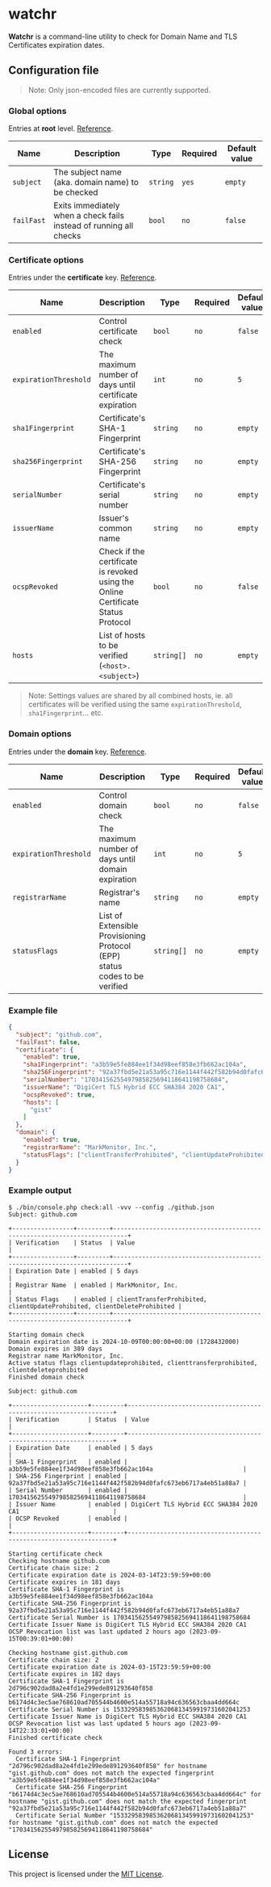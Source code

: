 # watchr

**Watchr** is a command-line utility to check for Domain Name and TLS Certificates expiration dates.

## Configuration file

> Note: Only json-encoded files are currently supported.

### Global options

Entries at **root** level. [Reference](config/dependencies.php).

 Name      | Description                                                        | Type     | Required | Default value
-----------|--------------------------------------------------------------------|----------|----------|---------------
`subject`  | The subject name (aka. domain name) to be checked                  | `string` | `yes`    | `empty`
`failFast` | Exits immediately when a check fails instead of running all checks | `bool`   | `no`     | `false`

### Certificate options

Entries under the **certificate** key. [Reference](src/Application/Configurations/CertificateConfiguration.php).

 Name                 | Description                                                                      | Type       | Required | Default value
----------------------|----------------------------------------------------------------------------------|------------|----------|---------------
`enabled`             | Control certificate check                                                        | `bool`     | `no`     | `false`
`expirationThreshold` | The maximum number of days until certificate expiration                          | `int`      | `no`     | `5`
`sha1Fingerprint`     | Certificate's SHA-1 Fingerprint                                                  | `string`   | `no`     | `empty`
`sha256Fingerprint`   | Certificate's SHA-256 Fingerprint                                                | `string`   | `no`     | `empty`
`serialNumber`        | Certificate's serial number                                                      | `string`   | `no`     | `empty`
`issuerName`          | Issuer's common name                                                             | `string`   | `no`     | `empty`
`ocspRevoked`         | Check if the certificate is revoked using the Online Certificate Status Protocol | `bool`     | `no`     | `false`
`hosts`               | List of hosts to be verified (`<host>.<subject>`)                                | `string[]` | `no`     | `empty`

> Note: Settings values are shared by all combined hosts, ie. all certificates will be verified using the same
> `expirationThreshold`, `sha1Fingerprint`... etc.

### Domain options

Entries under the **domain** key. [Reference](src/Application/Configurations/DomainConfiguration.php).

 Name                 | Description                                                                | Type       | Required | Default value
----------------------|----------------------------------------------------------------------------|------------|----------|---------------
`enabled`             | Control domain check                                                       | `bool`     | `no`     | `false`
`expirationThreshold` | The maximum number of days until domain expiration                         | `int`      | `no`     | `5`
`registrarName`       | Registrar's name                                                           | `string`   | `no`     | `empty`
`statusFlags`         | List of Extensible Provisioning Protocol (EPP) status codes to be verified | `string[]` | `no`     | `empty`

### Example file

```json
{
  "subject": "github.com",
  "failFast": false,
  "certificate": {
    "enabled": true,
    "sha1Fingerprint": "a3b59e5fe884ee1f34d98eef858e3fb662ac104a",
    "sha256Fingerprint": "92a37fbd5e21a53a95c716e1144f442f582b94d0fafc673eb6717a4eb51a88a7",
    "serialNumber": "17034156255497985825694118641198758684",
    "issuerName": "DigiCert TLS Hybrid ECC SHA384 2020 CA1",
    "ocspRevoked": true,
    "hosts": [
      "gist"
    ]
  },
  "domain": {
    "enabled": true,
    "registrarName": "MarkMonitor, Inc.",
    "statusFlags": ["clientTransferProhibited", "clientUpdateProhibited", "clientDeleteProhibited"]
  }
}
```

### Example output

```shell
$ ./bin/console.php check:all -vvv --config ./github.json
Subject: github.com

+-----------------+---------+--------------------------------------------------------------------------+
| Verification    | Status  | Value                                                                    |
+-----------------+---------+--------------------------------------------------------------------------+
| Expiration Date | enabled | 5 days                                                                   |
| Registrar Name  | enabled | MarkMonitor, Inc.                                                        |
| Status Flags    | enabled | clientTransferProhibited, clientUpdateProhibited, clientDeleteProhibited |
+-----------------+---------+--------------------------------------------------------------------------+

Starting domain check
Domain expiration date is 2024-10-09T00:00:00+00:00 (1728432000)
Domain expires in 389 days
Registrar name MarkMonitor, Inc.
Active status flags clientupdateprohibited, clienttransferprohibited, clientdeleteprohibited
Finished domain check

Subject: github.com

+---------------------+---------+------------------------------------------------------------------+
| Verification        | Status  | Value                                                            |
+---------------------+---------+------------------------------------------------------------------+
| Expiration Date     | enabled | 5 days                                                           |
| SHA-1 Fingerprint   | enabled | a3b59e5fe884ee1f34d98eef858e3fb662ac104a                         |
| SHA-256 Fingerprint | enabled | 92a37fbd5e21a53a95c716e1144f442f582b94d0fafc673eb6717a4eb51a88a7 |
| Serial Number       | enabled | 17034156255497985825694118641198758684                           |
| Issuer Name         | enabled | DigiCert TLS Hybrid ECC SHA384 2020 CA1                          |
| OCSP Revoked        | enabled |                                                                  |
+---------------------+---------+------------------------------------------------------------------+

Starting certificate check
Checking hostname github.com
Certificate chain size: 2
Certificate expiration date is 2024-03-14T23:59:59+00:00
Certificate expires in 181 days
Certificate SHA-1 Fingerprint is a3b59e5fe884ee1f34d98eef858e3fb662ac104a
Certificate SHA-256 Fingerprint is 92a37fbd5e21a53a95c716e1144f442f582b94d0fafc673eb6717a4eb51a88a7
Certificate Serial Number is 17034156255497985825694118641198758684
Certificate Issuer Name is DigiCert TLS Hybrid ECC SHA384 2020 CA1
OCSP Revocation list was last updated 2 hours ago (2023-09-15T00:39:01+00:00)

Checking hostname gist.github.com
Certificate chain size: 2
Certificate expiration date is 2024-03-15T23:59:59+00:00
Certificate expires in 182 days
Certificate SHA-1 Fingerprint is 2d796c902dad8a2e4fd1e299ede891293640f858
Certificate SHA-256 Fingerprint is b6174d4c3ec5ae768610ad705544b4600e514a55718a94c636563cbaa4dd664c
Certificate Serial Number is 15332958398536206813459919731602041253
Certificate Issuer Name is DigiCert TLS Hybrid ECC SHA384 2020 CA1
OCSP Revocation list was last updated 5 hours ago (2023-09-14T22:33:01+00:00)
Finished certificate check

Found 3 errors:
  Certificate SHA-1 Fingerprint "2d796c902dad8a2e4fd1e299ede891293640f858" for hostname "gist.github.com" does not match the expected fingerprint "a3b59e5fe884ee1f34d98eef858e3fb662ac104a"
  Certificate SHA-256 Fingerprint "b6174d4c3ec5ae768610ad705544b4600e514a55718a94c636563cbaa4dd664c" for hostname "gist.github.com" does not match the expected fingerprint "92a37fbd5e21a53a95c716e1144f442f582b94d0fafc673eb6717a4eb51a88a7"
  Certificate Serial Number "15332958398536206813459919731602041253" for hostname "gist.github.com" does not match the expected "17034156255497985825694118641198758684"
```

## License

This project is licensed under the [MIT License](LICENSE).
